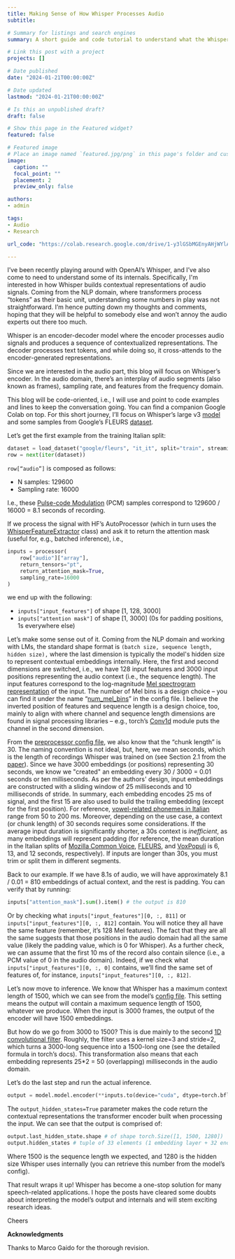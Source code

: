 ```yaml
---
title: Making Sense of How Whisper Processes Audio
subtitle:

# Summary for listings and search engines
summary: A short guide and code tutorial to understand what the Whisper's encoder expects as inputs, and produces as outputs.

# Link this post with a project
projects: []

# Date published
date: "2024-01-21T00:00:00Z"

# Date updated
lastmod: "2024-01-21T00:00:00Z"

# Is this an unpublished draft?
draft: false

# Show this page in the Featured widget?
featured: false

# Featured image
# Place an image named `featured.jpg/png` in this page's folder and customize its options here.
image:
  caption: ""
  focal_point: ""
  placement: 2
  preview_only: false

authors:
- admin

tags:
- Audio
- Research

url_code: "https://colab.research.google.com/drive/1-y3lGSbMGEnyAHjWYlAi3-ArCqCL-6hx?usp=sharing"

---
```


I’ve been recently playing around with OpenAI’s Whisper, and I’ve also come to need to understand some of its internals. Specifically, I'm interested in how Whisper builds contextual representations of audio signals. Coming from the NLP domain, where transformers process “tokens” as their basic unit, understanding some numbers in play was not straightforward. I’m hence putting down my thoughts and comments, hoping that they will be helpful to somebody else and won’t annoy the audio experts out there too much.

Whisper is an encoder-decoder model where the encoder processes audio signals and produces a sequence of contextualized representations. The decoder processes text tokens, and while doing so, it cross-attends to the encoder-generated representations. 

Since we are interested in the audio part, this blog will focus on Whisper’s encoder. 
In the audio domain, there’s an interplay of audio segments (also known as frames), sampling rate, and features from the frequency domain. 
 
This blog will be code-oriented, i.e., I will use and point to code examples and lines to keep the conversation going. You can find a companion Google Colab on top.
For this short journey, I’ll focus on Whisper’s large v3 [model](https://huggingface.co/openai/whisper-large-v3) and some samples from Google’s FLEURS [dataset](https://huggingface.co/datasets/google/fleurs).

Let’s get the first example from the training Italian split:

```python
dataset = load_dataset("google/fleurs", "it_it", split="train", streaming=True)
row = next(iter(dataset))
```
`row[“audio”]` is composed as follows:

- N samples: 129600
- Sampling rate: 16000

I.e., these [Pulse-code Modulation](https://en.wikipedia.org/wiki/Pulse-code_modulation) (PCM) samples correspond to 129600 / 16000 = 8.1 seconds of recording.

If we process the signal with HF’s AutoProcessor (which in turn uses the [WhisperFeatureExtractor](https://huggingface.co/docs/transformers/main/en/model_doc/whisper#transformers.WhisperFeatureExtractor) class) and ask it to return the attention mask (useful for, e.g., batched inference), i.e.,

```python
inputs = processor(
    row["audio"]["array"],
    return_tensors="pt",
    return_attention_mask=True,
    sampling_rate=16000
)
```

we end up with the following: 
- `inputs["input_features"]` of shape [1, 128, 3000]
- `inputs["attention mask"]` of shape [1, 3000]  (0s for padding positions, 1s everywhere else)

Let’s make some sense out of it. Coming from the NLP domain and working with LMs, the standard shape format is `(batch size, sequence length, hidden size),` where the last dimension is typically the model's hidden size to represent contextual embeddings internally. Here, the first and second dimensions are switched, i.e., we have 128 input features and 3000 input positions representing the audio context (i.e., the sequence length). The input features correspond to the log-magnitude [Mel spectrogram representation](https://en.wikipedia.org/wiki/Mel-frequency_cepstrum) of the input. The number of Mel bins is a design choice – you can find it under the name “[num_mel_bins](https://huggingface.co/openai/whisper-large-v3/blob/main/config.json#L42)” in the config file. I believe the inverted position of features and sequence length is a design choice, too, mainly to align with where channel and sequence length dimensions are found in signal processing libraries – e.g., torch’s [Conv1d](https://pytorch.org/docs/stable/generated/torch.nn.Conv1d.html) module puts the channel in the second dimension.

From the [preprocessor config file](https://huggingface.co/openai/whisper-large-v3/blob/main/preprocessor_config.json), we also know that the “chunk length” is 30. The naming convention is not ideal, but, here, we mean seconds, which is the length of recordings Whisper was trained on (see Section 2.1 from the [paper](https://cdn.openai.com/papers/whisper.pdf)).
Since we have 3000 embeddings (or positions) representing 30 seconds, we know we "created" an embedding every 30 / 3000 = 0.01 seconds or ten milliseconds. As per the authors' design, input embeddings are constructed with a sliding window of 25 milliseconds and 10 milliseconds of stride. In summary, each embedding encodes 25 ms of signal, and the first 15 are also used to build the trailing embedding (except for the first position).
For reference, [vowel-related phonemes in Italian](https://www.glossa-journal.org/article/id/5232/) range from 50 to 200 ms.
Moreover, depending on the use case, a context (or chunk length) of 30 seconds requires some considerations. If the average input duration is significantly shorter, a 30s context is *inefficient*, as many embeddings will represent padding (for reference, the mean duration in the Italian splits of [Mozilla Common Voice](https://huggingface.co/datasets/mozilla-foundation/common_voice_16_0), [FLEURS](https://huggingface.co/datasets/google/fleurs), and [VoxPopuli](https://huggingface.co/datasets/facebook/voxpopuli) is 6, 13, and 12 seconds, respectively). If inputs are longer than 30s, you must trim or split them in different segments. 

Back to our example. If we have 8.1s of audio, we will have approximately 8.1 / 0.01 = 810 embeddings of actual context, and the rest is padding. You can verify that by running:

```python
inputs["attention_mask"].sum().item() # the output is 810
```

Or by checking what `inputs["input_features"][0, :, 811]` or `inputs["input_features"][0, :, 812]` contain. You will notice they all have the same feature (remember, it’s 128 Mel features). The fact that they are all the same suggests that those positions in the audio domain had all the same value (likely the padding value, which is 0 for Whisper). As a further check, we can assume that the first 10 ms of the record also contain silence (i.e., a PCM value of 0 in the audio domain). Indeed, if we check what `inputs["input_features"][0, :, 0]` contains, we’ll find the same set of features of, for instance, `inputs["input_features"][0, :, 812]`.

Let’s now move to inference. We know that Whisper has a maximum context length of 1500, which we can see from the model’s [config file](https://huggingface.co/openai/whisper-large-v3/blob/main/config.json#L37). This setting means the output will contain a maximum sequence length of 1500, whatever we produce. When the input is 3000 frames, the output of the encoder will have 1500 embeddings.

But how do we go from 3000 to 1500? This is due mainly to the second [1D convolutional filter](https://github.com/huggingface/transformers/blob/main/src/transformers/models/whisper/modeling_whisper.py#L1106). Roughly, the filter uses a kernel size=3 and stride=2, which turns a 3000-long sequence into a 1500-long one (see the detailed formula in torch’s docs). This transformation also means that each embedding represents 25*2 = 50 (overlapping) milliseconds in the audio domain.

Let’s do the last step and run the actual inference.

```python 
output = model.model.encoder(**inputs.to(device="cuda", dtype=torch.bfloat16), output_hidden_states=True)
```

The `output_hidden_states=True` parameter makes the code return the contextual representations the transformer encoder built when processing the input. 
We can see that the output is comprised of:

```python
output.last_hidden_state.shape # of shape torch.Size([1, 1500, 1280])
output.hidden_states # tuple of 33 elements (1 embedding layer + 32 encoder blocks)
```

Where 1500 is the sequence length we expected, and 1280 is the hidden size Whisper uses internally (you can retrieve this number from the model’s config).

That result wraps it up! Whisper has become a one-stop solution for many speech-related applications. I hope the posts have cleared some doubts about interpreting the model’s output and internals and will stem exciting research ideas.

Cheers

**Acknowledgments**

Thanks to Marco Gaido for the thorough revision.